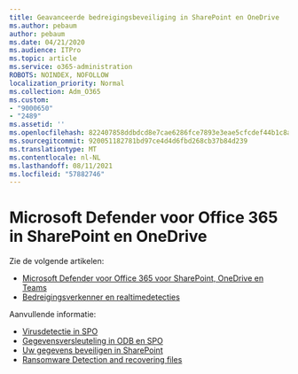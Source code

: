 ```yaml
---
title: Geavanceerde bedreigingsbeveiliging in SharePoint en OneDrive
ms.author: pebaum
author: pebaum
ms.date: 04/21/2020
ms.audience: ITPro
ms.topic: article
ms.service: o365-administration
ROBOTS: NOINDEX, NOFOLLOW
localization_priority: Normal
ms.collection: Adm_O365
ms.custom:
- "9000650"
- "2489"
ms.assetid: ''
ms.openlocfilehash: 822407858ddbdcd8e7cae6286fce7893e3eae5cfcdef44b1c8ad332c67a3ee77
ms.sourcegitcommit: 920051182781bd97ce4d4d6fbd268cb37b84d239
ms.translationtype: MT
ms.contentlocale: nl-NL
ms.lasthandoff: 08/11/2021
ms.locfileid: "57882746"
---
```

# <a name="microsoft-defender-for-office-365-in-sharepoint-and-onedrive"></a>Microsoft Defender voor Office 365 in SharePoint en OneDrive

Zie de volgende artikelen:
- [Microsoft Defender voor Office 365 voor SharePoint, OneDrive en Teams](https://docs.microsoft.com/microsoft-365/security/office-365-security/atp-for-spo-odb-and-teams)
- [Bedreigingsverkenner en realtimedetecties](https://docs.microsoft.com/microsoft-365/security/office-365-security/threat-explorer-views)


Aanvullende informatie:

- [Virusdetectie in SPO](https://docs.microsoft.com/microsoft-365/security/office-365-security/virus-detection-in-spo)</br>
- [Gegevensversleuteling in ODB en SPO](https://docs.microsoft.com/microsoft-365/compliance/data-encryption-in-odb-and-spo)</br>
- [Uw gegevens beveiligen in SharePoint](https://docs.microsoft.com/sharepoint/safeguarding-your-data)</br>
- [Ransomware Detection and recovering files](https://support.office.com/article/Ransomware-detection-and-recovering-your-files-0d90ec50-6bfd-40f4-acc7-b8c12c73637f)